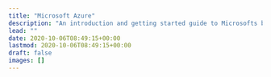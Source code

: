 ```yaml
---
title: "Microsoft Azure"
description: "An introduction and getting started guide to Microsofts big blue cloud"
lead: ""
date: 2020-10-06T08:49:15+00:00
lastmod: 2020-10-06T08:49:15+00:00
draft: false
images: []
---
```

